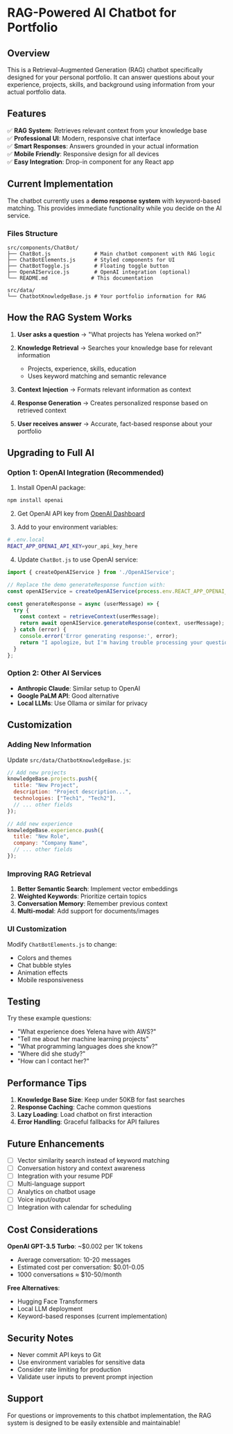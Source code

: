 # RAG-Powered AI Chatbot for Portfolio

## Overview

This is a Retrieval-Augmented Generation (RAG) chatbot specifically designed for your personal portfolio. It can answer questions about your experience, projects, skills, and background using information from your actual portfolio data.

## Features

✅ **RAG System**: Retrieves relevant context from your knowledge base  
✅ **Professional UI**: Modern, responsive chat interface  
✅ **Smart Responses**: Answers grounded in your actual information  
✅ **Mobile Friendly**: Responsive design for all devices  
✅ **Easy Integration**: Drop-in component for any React app  

## Current Implementation

The chatbot currently uses a **demo response system** with keyword-based matching. This provides immediate functionality while you decide on the AI service.

### Files Structure
```
src/components/ChatBot/
├── ChatBot.js              # Main chatbot component with RAG logic
├── ChatBotElements.js      # Styled components for UI
├── ChatBotToggle.js        # Floating toggle button
├── OpenAIService.js        # OpenAI integration (optional)
└── README.md              # This documentation

src/data/
└── ChatbotKnowledgeBase.js # Your portfolio information for RAG
```

## How the RAG System Works

1. **User asks a question** → "What projects has Yelena worked on?"

2. **Knowledge Retrieval** → Searches your knowledge base for relevant information
   - Projects, experience, skills, education
   - Uses keyword matching and semantic relevance

3. **Context Injection** → Formats relevant information as context

4. **Response Generation** → Creates personalized response based on retrieved context

5. **User receives answer** → Accurate, fact-based response about your portfolio

## Upgrading to Full AI

### Option 1: OpenAI Integration (Recommended)

1. Install OpenAI package:
```bash
npm install openai
```

2. Get OpenAI API key from [OpenAI Dashboard](https://platform.openai.com/api-keys)

3. Add to your environment variables:
```bash
# .env.local
REACT_APP_OPENAI_API_KEY=your_api_key_here
```

4. Update `ChatBot.js` to use OpenAI service:
```javascript
import { createOpenAIService } from './OpenAIService';

// Replace the demo generateResponse function with:
const openAIService = createOpenAIService(process.env.REACT_APP_OPENAI_API_KEY);

const generateResponse = async (userMessage) => {
  try {
    const context = retrieveContext(userMessage);
    return await openAIService.generateResponse(context, userMessage);
  } catch (error) {
    console.error('Error generating response:', error);
    return "I apologize, but I'm having trouble processing your question right now.";
  }
};
```

### Option 2: Other AI Services

- **Anthropic Claude**: Similar setup to OpenAI
- **Google PaLM API**: Good alternative
- **Local LLMs**: Use Ollama or similar for privacy

## Customization

### Adding New Information

Update `src/data/ChatbotKnowledgeBase.js`:

```javascript
// Add new projects
knowledgeBase.projects.push({
  title: "New Project",
  description: "Project description...",
  technologies: ["Tech1", "Tech2"],
  // ... other fields
});

// Add new experience
knowledgeBase.experience.push({
  title: "New Role",
  company: "Company Name",
  // ... other fields
});
```

### Improving RAG Retrieval

1. **Better Semantic Search**: Implement vector embeddings
2. **Weighted Keywords**: Prioritize certain topics
3. **Conversation Memory**: Remember previous context
4. **Multi-modal**: Add support for documents/images

### UI Customization

Modify `ChatBotElements.js` to change:
- Colors and themes
- Chat bubble styles
- Animation effects
- Mobile responsiveness

## Testing

Try these example questions:
- "What experience does Yelena have with AWS?"
- "Tell me about her machine learning projects"
- "What programming languages does she know?"
- "Where did she study?"
- "How can I contact her?"

## Performance Tips

1. **Knowledge Base Size**: Keep under 50KB for fast searches
2. **Response Caching**: Cache common questions
3. **Lazy Loading**: Load chatbot on first interaction
4. **Error Handling**: Graceful fallbacks for API failures

## Future Enhancements

- [ ] Vector similarity search instead of keyword matching
- [ ] Conversation history and context awareness
- [ ] Integration with your resume PDF
- [ ] Multi-language support
- [ ] Analytics on chatbot usage
- [ ] Voice input/output
- [ ] Integration with calendar for scheduling

## Cost Considerations

**OpenAI GPT-3.5 Turbo**: ~$0.002 per 1K tokens
- Average conversation: 10-20 messages
- Estimated cost per conversation: $0.01-0.05
- 1000 conversations ≈ $10-50/month

**Free Alternatives**:
- Hugging Face Transformers
- Local LLM deployment
- Keyword-based responses (current implementation)

## Security Notes

- Never commit API keys to Git
- Use environment variables for sensitive data
- Consider rate limiting for production
- Validate user inputs to prevent prompt injection

## Support

For questions or improvements to this chatbot implementation, the RAG system is designed to be easily extensible and maintainable! 